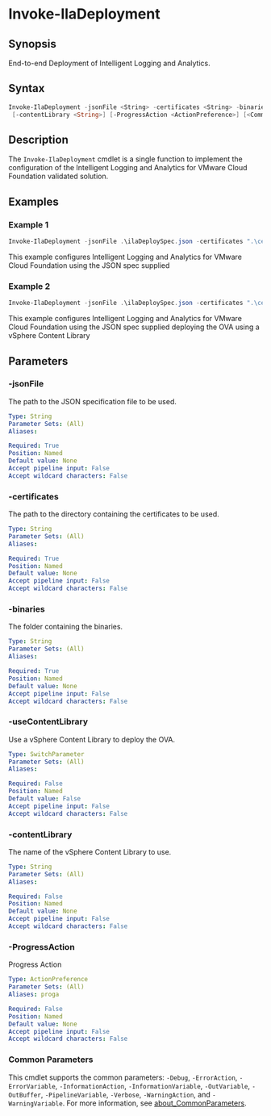 # Invoke-IlaDeployment

## Synopsis

End-to-end Deployment of Intelligent Logging and Analytics.

## Syntax

```powershell
Invoke-IlaDeployment -jsonFile <String> -certificates <String> -binaries <String> [-useContentLibrary]
 [-contentLibrary <String>] [-ProgressAction <ActionPreference>] [<CommonParameters>]
```

## Description

The `Invoke-IlaDeployment` cmdlet is a single function to implement the configuration of the Intelligent Logging and Analytics for VMware Cloud Foundation validated solution.

## Examples

### Example 1

```powershell
Invoke-IlaDeployment -jsonFile .\ilaDeploySpec.json -certificates ".\certificates\" -binaries ".\binaries\"
```

This example configures Intelligent Logging and Analytics for VMware Cloud Foundation using the JSON spec supplied

### Example 2

```powershell
Invoke-IlaDeployment -jsonFile .\ilaDeploySpec.json -certificates ".\certificates\" -binaries ".\binaries\" -useContentLibrary -contentLibrary Operations
```

This example configures Intelligent Logging and Analytics for VMware Cloud Foundation using the JSON spec supplied deploying the OVA using a vSphere Content Library

## Parameters

### -jsonFile

The path to the JSON specification file to be used.

```yaml
Type: String
Parameter Sets: (All)
Aliases:

Required: True
Position: Named
Default value: None
Accept pipeline input: False
Accept wildcard characters: False
```

### -certificates

The path to the directory containing the certificates to be used.

```yaml
Type: String
Parameter Sets: (All)
Aliases:

Required: True
Position: Named
Default value: None
Accept pipeline input: False
Accept wildcard characters: False
```

### -binaries

The folder containing the binaries.

```yaml
Type: String
Parameter Sets: (All)
Aliases:

Required: True
Position: Named
Default value: None
Accept pipeline input: False
Accept wildcard characters: False
```

### -useContentLibrary

Use a vSphere Content Library to deploy the OVA.

```yaml
Type: SwitchParameter
Parameter Sets: (All)
Aliases:

Required: False
Position: Named
Default value: False
Accept pipeline input: False
Accept wildcard characters: False
```

### -contentLibrary

The name of the vSphere Content Library to use.

```yaml
Type: String
Parameter Sets: (All)
Aliases:

Required: False
Position: Named
Default value: None
Accept pipeline input: False
Accept wildcard characters: False
```

### -ProgressAction

Progress Action

```yaml
Type: ActionPreference
Parameter Sets: (All)
Aliases: proga

Required: False
Position: Named
Default value: None
Accept pipeline input: False
Accept wildcard characters: False
```

### Common Parameters

This cmdlet supports the common parameters: `-Debug`, `-ErrorAction`, `-ErrorVariable`, `-InformationAction`, `-InformationVariable`, `-OutVariable`, `-OutBuffer`, `-PipelineVariable`, `-Verbose`, `-WarningAction`, and `-WarningVariable`. For more information, see [about_CommonParameters](http://go.microsoft.com/fwlink/?LinkID=113216).
